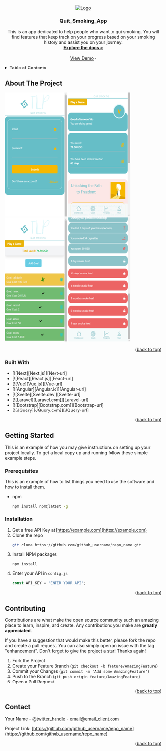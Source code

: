 <!-- PROJECT LOGO -->
<br />
<div align="center">
  <a href="https://github.com/prdj/quit-smooking-app">
    <img src="quit-smooking-frontend/icons/apple-icon-180.png" alt="Logo" width="80" height="80">
  </a>

<h3 align="center">Quit_Smoking_App</h3>

  <p align="center">
    This is an app dedicated to help people who want to qui smoking.
    You will find features that keep track on your progress based on your smoking history and assist you on your journey.
    <br />
    <a href="https://github.com/prdj/quit-smooking-app"><strong>Explore the docs »</strong></a>
    <br />
    <br />
    <a href="https://quit-smoking-app.netlify.app/">View Demo</a>
    ·
</div>



<!-- TABLE OF CONTENTS -->
<details>
  <summary>Table of Contents</summary>
  <ol>
    <li>
      <a href="#about-the-project">About The Project</a>
      <ul>
        <li><a href="#built-with">Built With</a></li>
      </ul>
    </li>
    <li>
      <a href="#getting-started">Getting Started</a>
      <ul>
        <li><a href="#prerequisites">Prerequisites</a></li>
        <li><a href="#installation">Installation</a></li>
      </ul>
    </li>
    <li><a href="#usage">Usage</a></li>
    <li><a href="#contributing">Contributing</a></li>
    <li><a href="#contact">Contact</a></li>
  </ol>
</details>



<!-- ABOUT THE PROJECT -->
## About The Project
<p float="left">
 <img src="quit-smooking-frontend/src/images/Screenshot 2023-09-14 132339.png" alt="Logo" width="200" height="400">
<img src="quit-smooking-frontend/src/images/Screenshot 2023-09-14 132435.png" alt="Logo" width="200" height="400">
<img src="quit-smooking-frontend/src/images/Screenshot 2023-09-14 132549.png" alt="Logo" width="200" height="400">
<img src="quit-smooking-frontend/src/images/Screenshot 2023-09-14 132531.png" alt="Logo" width="200" height="400">

</p>


<p align="right">(<a href="#readme-top">back to top</a>)</p>



### Built With

* [![Next][Next.js]][Next-url]
* [![React][React.js]][React-url]
* [![Vue][Vue.js]][Vue-url]
* [![Angular][Angular.io]][Angular-url]
* [![Svelte][Svelte.dev]][Svelte-url]
* [![Laravel][Laravel.com]][Laravel-url]
* [![Bootstrap][Bootstrap.com]][Bootstrap-url]
* [![JQuery][JQuery.com]][JQuery-url]

<p align="right">(<a href="#readme-top">back to top</a>)</p>



<!-- GETTING STARTED -->
## Getting Started

This is an example of how you may give instructions on setting up your project locally.
To get a local copy up and running follow these simple example steps.

### Prerequisites

This is an example of how to list things you need to use the software and how to install them.
* npm
  ```sh
  npm install npm@latest -g
  ```

### Installation

1. Get a free API Key at [https://example.com](https://example.com)
2. Clone the repo
   ```sh
   git clone https://github.com/github_username/repo_name.git
   ```
3. Install NPM packages
   ```sh
   npm install
   ```
4. Enter your API in `config.js`
   ```js
   const API_KEY = 'ENTER YOUR API';
   ```

<p align="right">(<a href="#readme-top">back to top</a>)</p>

<!-- CONTRIBUTING -->
## Contributing

Contributions are what make the open source community such an amazing place to learn, inspire, and create. Any contributions you make are **greatly appreciated**.

If you have a suggestion that would make this better, please fork the repo and create a pull request. You can also simply open an issue with the tag "enhancement".
Don't forget to give the project a star! Thanks again!

1. Fork the Project
2. Create your Feature Branch (`git checkout -b feature/AmazingFeature`)
3. Commit your Changes (`git commit -m 'Add some AmazingFeature'`)
4. Push to the Branch (`git push origin feature/AmazingFeature`)
5. Open a Pull Request

<p align="right">(<a href="#readme-top">back to top</a>)</p>

<!-- CONTACT -->
## Contact

Your Name - [@twitter_handle](https://twitter.com/twitter_handle) - email@email_client.com

Project Link: [https://github.com/github_username/repo_name](https://github.com/github_username/repo_name)

<p align="right">(<a href="#readme-top">back to top</a>)</p>


